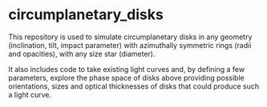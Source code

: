 # circumplanetary_disks

This repository is used to simulate circumplanetary disks in any geometry (inclination, tilt, impact parameter) with azimuthally symmetric rings (radii and opacities), with any size star (diameter).

It also includes code to take existing light curves and, by defining a few parameters, explore the phase space of disks above providing possible orientations, sizes and optical thicknesses of disks that could produce such a light curve.
